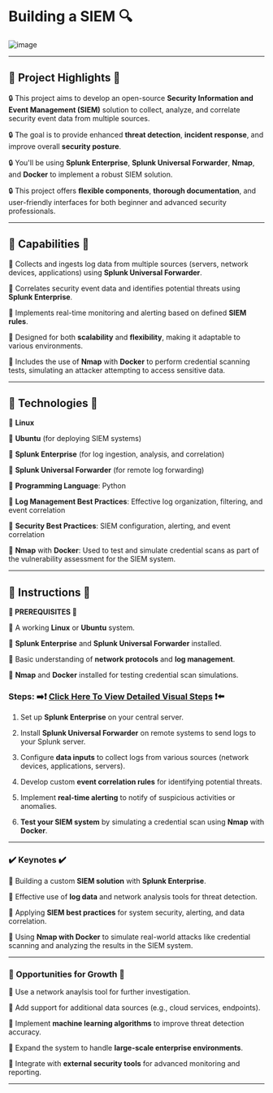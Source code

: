 # Building a SIEM 🔍 

![image](https://github.com/user-attachments/assets/15d45e03-7a5f-416d-a0bd-37b646fc0cab)


---

## **🔷 Project Highlights 🔷**

🔒 This project aims to develop an open-source **Security Information and Event Management (SIEM)** solution to collect, analyze, and correlate security event data from multiple sources.

🔒 The goal is to provide enhanced **threat detection**, **incident response**, and improve overall **security posture**.

🔒 You'll be using **Splunk Enterprise**, **Splunk Universal Forwarder**, **Nmap**, and **Docker** to implement a robust SIEM solution.

🔒 This project offers **flexible components**, **thorough documentation**, and user-friendly interfaces for both beginner and advanced security professionals.

---

## **🔧 Capabilities 🔧**

🔹 Collects and ingests log data from multiple sources (servers, network devices, applications) using **Splunk Universal Forwarder**.

🔹 Correlates security event data and identifies potential threats using **Splunk Enterprise**.

🔹 Implements real-time monitoring and alerting based on defined **SIEM rules**.

🔹 Designed for both **scalability** and **flexibility**, making it adaptable to various environments.

🔹 Includes the use of **Nmap** with **Docker** to perform credential scanning tests, simulating an attacker attempting to access sensitive data.

---

## **🚨 Technologies 🚨**

🔹 **Linux**

🔹 **Ubuntu** (for deploying SIEM systems)

🔹 **Splunk Enterprise** (for log ingestion, analysis, and correlation)

🔹 **Splunk Universal Forwarder** (for remote log forwarding)

🔹 **Programming Language**: Python

🔹 **Log Management Best Practices**: Effective log organization, filtering, and event correlation

🔹 **Security Best Practices**: SIEM configuration, alerting, and event correlation

🔹 **Nmap** with **Docker**: Used to test and simulate credential scans as part of the vulnerability assessment for the SIEM system.

---

## **👀 Instructions 👀**

**🔹 PREREQUISITES 🔹**

🔹 A working **Linux** or **Ubuntu** system.

🔹 **Splunk Enterprise** and **Splunk Universal Forwarder** installed.

🔹 Basic understanding of **network protocols** and **log management**.

🔹 **Nmap** and **Docker** installed for testing credential scan simulations.

### **Steps:** ➡️❗ [Click Here To View Detailed Visual Steps](https://github.com/MJaloui/Building-a-SIEM/blob/main/VisualStepsHere.md) ❗⬅️

1. Set up **Splunk Enterprise** on your central server.

2. Install **Splunk Universal Forwarder** on remote systems to send logs to your Splunk server.

3. Configure **data inputs** to collect logs from various sources (network devices, applications, servers).

4. Develop custom **event correlation rules** for identifying potential threats.

5. Implement **real-time alerting** to notify of suspicious activities or anomalies.

6. **Test your SIEM system** by simulating a credential scan using **Nmap** with **Docker**.


---

### **✔️ Keynotes ✔️**

🔹 Building a custom **SIEM solution** with **Splunk Enterprise**.

🔹 Effective use of **log data** and network analysis tools for threat detection.

🔹 Applying **SIEM best practices** for system security, alerting, and data correlation.

🔹 Using **Nmap with Docker** to simulate real-world attacks like credential scanning and analyzing the results in the SIEM system.

---

### **🌱 Opportunities for Growth 🌱**

🔹 Use a network anaylsis tool for further investigation.

🔹 Add support for additional data sources (e.g., cloud services, endpoints).

🔹 Implement **machine learning algorithms** to improve threat detection accuracy.

🔹 Expand the system to handle **large-scale enterprise environments**.

🔹 Integrate with **external security tools** for advanced monitoring and reporting.

---





























































































































